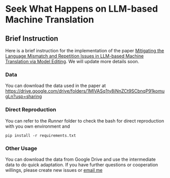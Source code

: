 # Seek What Happens on LLM-based Machine Translation

## Brief Instruction
Here is a brief instruction for the implementation of the paper [Mitigating the Language Mismatch and Repetition Issues in LLM-based Machine Translation via Model Editing](https://arxiv.org/pdf/2410.07054). We will update more details soon.

### Data
You can download the data used in the paper at https://drive.google.com/drive/folders/1MlVASq1ty8iNnZCt9SCbnqP91komugLn?usp=sharing

### Direct Reproduction
You can refer to the *Runner* folder to check the bash for direct reproduction with you own environment and 

    pip install -r requirements.txt

### Other Usage
You can download the data from Google Drive and use the intermediate data to do quick adaptation. If you have further questions or cooperation willings, please create new issues or [email me](weicwang2-c@my.cityu.edu.hk)
